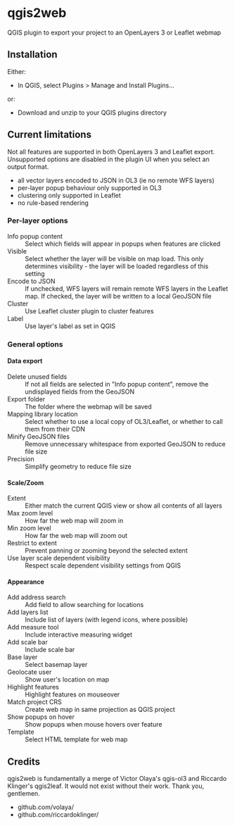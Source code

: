 <h1>qgis2web</h1>
<p>QGIS plugin to export your project to an OpenLayers 3 or Leaflet webmap</p>

<h2>Installation</h2>
<p>Either:</p>
<ul><li>In QGIS, select Plugins > Manage and Install Plugins...</li></ul>
<p>or:</p>
<ul><li>Download and unzip to your QGIS plugins directory</li></ul>

<h2>Current limitations</h2>
<p>Not all features are supported in both OpenLayers 3 and Leaflet export. Unsupported options are disabled in the plugin UI when you select an output format.
<ul><li>all vector layers encoded to JSON in OL3 (ie no remote WFS layers)</li>
<li>per-layer popup behaviour only supported in OL3</li>
<li>clustering only supported in Leaflet</li>
<li>no rule-based rendering</li></ul>

<h3>Per-layer options</h3>
<dl><dt>Info popup content</dt><dd>Select which fields will appear in popups when features are clicked</dd> 
<dt>Visible</dt><dd>Select whether the layer will be visible on map load. This only determines visibility - the layer will be loaded regardless of this setting</dd> 
<dt>Encode to JSON</dt><dd>If unchecked, WFS layers will remain remote WFS layers in the Leaflet map. If checked, the layer will be written to a local GeoJSON file</dd>
<dt>Cluster</dt><dd>Use Leaflet cluster plugin to cluster features</dd>
<dt>Label</dt><dd>Use layer's label as set in QGIS</dd></dl>

<h3>General options</h3>

<h4>Data export</h4>
<dl><dt>Delete unused fields</dt><dd>If not all fields are selected in "Info popup content", remove the undisplayed fields from the GeoJSON</dd>
<dt>Export folder</dt><dd>The folder where the webmap will be saved</dd> 
<dt>Mapping library location</dt><dd>Select whether to use a local copy of OL3/Leaflet, or whether to call them from their CDN</dd>
<dt>Minify GeoJSON files</dt><dd>Remove unnecessary whitespace from exported GeoJSON to reduce file size</dd>
<dt>Precision</dt><dd>Simplify geometry to reduce file size</dd></dl>

<h4>Scale/Zoom</h4>
<dl><dt>Extent</dt><dd>Either match the current QGIS view or show all contents of all layers</dd>
<dt>Max zoom level</dt><dd>How far the web map will zoom in</dd>
<dt>Min zoom level</dt><dd>How far the web map will zoom out</dd>
<dt>Restrict to extent</dt><dd>Prevent panning or zooming beyond the selected extent</dd>
<dt>Use layer scale dependent visibility</dt><dd>Respect scale dependent visibility settings from QGIS</dd></dl>

<h4>Appearance</h4>
<dl><dt>Add address search</dt><dd>Add field to allow searching for locations</dd>
<dt>Add layers list</dt><dd>Include list of layers (with legend icons, where possible)</dd>
<dt>Add measure tool</dt><dd>Include interactive measuring widget</dd>
<dt>Add scale bar</dt><dd>Include scale bar</dd>
<dt>Base layer</dt><dd>Select basemap layer</dd>
<dt>Geolocate user</dt><dd>Show user's location on map</dd>
<dt>Highlight features</dt><dd>Highlight features on mouseover</dd>
<dt>Match project CRS</dt><dd>Create web map in same projection as QGIS project</dd>
<dt>Show popups on hover</dt><dd>Show popups when mouse hovers over feature</dd>
<dt>Template</dt><dd>Select HTML template for web map</dd></dl>

<h2>Credits</h2>
<p>qgis2web is fundamentally a merge of Victor Olaya's qgis-ol3 and Riccardo Klinger's qgis2leaf. It would not exist without their work. Thank you, gentlemen.</p>

<ul><li>github.com/volaya/</li>
<li>github.com/riccardoklinger/</li></ul>
